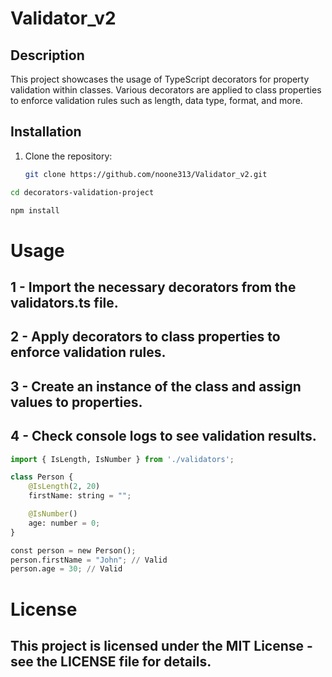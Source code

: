 # Validator_v2

## Description

This project showcases the usage of TypeScript decorators for property validation within classes. Various decorators are applied to class properties to enforce validation rules such as length, data type, format, and more.

## Installation

1. Clone the repository:

   ```bash
   git clone https://github.com/noone313/Validator_v2.git
   ```
```bash
cd decorators-validation-project
```
```bash
npm install
```

# Usage

## 1 - Import the necessary decorators from the validators.ts file.
## 2 - Apply decorators to class properties to enforce validation rules.
## 3 - Create an instance of the class and assign values to properties.
## 4 - Check console logs to see validation results.

```python
import { IsLength, IsNumber } from './validators'; 

class Person {
    @IsLength(2, 20)
    firstName: string = "";

    @IsNumber()
    age: number = 0;
}

const person = new Person();
person.firstName = "John"; // Valid
person.age = 30; // Valid
```

# License
## This project is licensed under the MIT License - see the LICENSE file for details.
